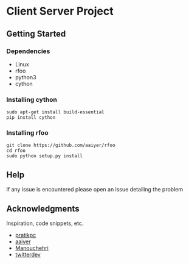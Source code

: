# Client Server Project

## Getting Started

### Dependencies

* Linux
* rfoo
* python3
* cython

### Installing cython

```shell
sudo apt-get install build-essential
pip install cython
```

### Installing rfoo

```shell
git clone https://github.com/aaiyer/rfoo
cd rfoo
sudo python setup.py install
```
## Help

If any issue is encountered please open an issue detailing the problem


## Acknowledgments

Inspiration, code snippets, etc.
* [pratikpc](https://gist.github.com/pratikpc/34d3a48191520efb122d9e6549ed0fae)
* [aaiyer](https://github.com/aaiyer/rfoo)
* [Manouchehri](https://gist.github.com/Manouchehri/67b53ecdc767919dddf3ec4ea8098b20)
* [twitterdev](https://github.com/twitterdev/Twitter-API-v2-sample-code)
